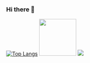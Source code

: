 ### Hi there 👋
[![Top Langs](https://github-readme-stats.vercel.app/api/top-langs/?username=FirstPlayerCoonfurm)](https://github.com/FirstPlayerCoonfurm/github-readme-stats)
<img src="https://media.giphy.com/media/M9gbBd9nbDrOTu1Mqx/giphy.gif" width="100"/>
![](https://github-profile-summary-cards.vercel.app/api/cards/most-commit-language?username=FirstPlayerCoonfurm&theme=solarized_dark)
